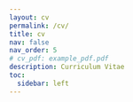 ```yaml
---
layout: cv
permalink: /cv/
title: cv
nav: false
nav_order: 5
# cv_pdf: example_pdf.pdf
description: Curriculum Vitae
toc:
  sidebar: left
---
```

